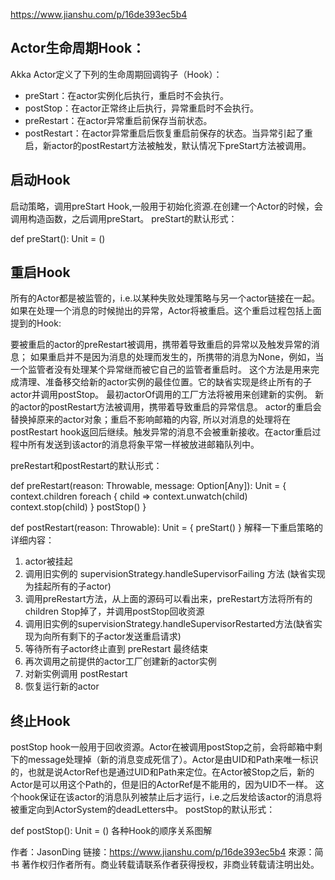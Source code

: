 
https://www.jianshu.com/p/16de393ec5b4


## Actor生命周期Hook：

Akka Actor定义了下列的生命周期回调钩子（Hook）：

* preStart：在actor实例化后执行，重启时不会执行。
* postStop：在actor正常终止后执行，异常重启时不会执行。
* preRestart：在actor异常重启前保存当前状态。
* postRestart：在actor异常重启后恢复重启前保存的状态。当异常引起了重启，新actor的postRestart方法被触发，默认情况下preStart方法被调用。

## 启动Hook

启动策略，调用preStart Hook,一般用于初始化资源.在创建一个Actor的时候，会调用构造函数，之后调用preStart。
preStart的默认形式：

def preStart(): Unit = ()

## 重启Hook

所有的Actor都是被监管的，i.e.以某种失败处理策略与另一个actor链接在一起。如果在处理一个消息的时候抛出的异常，Actor将被重启。这个重启过程包括上面提到的Hook:

要被重启的actor的preRestart被调用，携带着导致重启的异常以及触发异常的消息； 如果重启并不是因为消息的处理而发生的，所携带的消息为None，例如，当一个监管者没有处理某个异常继而被它自己的监管者重启时。 这个方法是用来完成清理、准备移交给新的actor实例的最佳位置。它的缺省实现是终止所有的子actor并调用postStop。
最初actorOf调用的工厂方法将被用来创建新的实例。
新的actor的postRestart方法被调用，携带着导致重启的异常信息。
actor的重启会替换掉原来的actor对象；重启不影响邮箱的内容, 所以对消息的处理将在postRestart hook返回后继续。触发异常的消息不会被重新接收。在actor重启过程中所有发送到该actor的消息将象平常一样被放进邮箱队列中。

preRestart和postRestart的默认形式：

def preRestart(reason: Throwable, message: Option[Any]): Unit = {
  context.children foreach { child ⇒
    context.unwatch(child)
    context.stop(child)
  }
  postStop()
}

def postRestart(reason: Throwable): Unit = {
  preStart()
}
解释一下重启策略的详细内容：

1. actor被挂起
2. 调用旧实例的 supervisionStrategy.handleSupervisorFailing 方法 (缺省实现为挂起所有的子actor)
3. 调用preRestart方法，从上面的源码可以看出来，preRestart方法将所有的children Stop掉了，并调用postStop回收资源
4. 调用旧实例的supervisionStrategy.handleSupervisorRestarted方法(缺省实现为向所有剩下的子actor发送重启请求)
5. 等待所有子actor终止直到 preRestart 最终结束
6. 再次调用之前提供的actor工厂创建新的actor实例
7. 对新实例调用 postRestart
8. 恢复运行新的actor

## 终止Hook

postStop hook一般用于回收资源。Actor在被调用postStop之前，会将邮箱中剩下的message处理掉（新的消息变成死信了）。Actor是由UID和Path来唯一标识的，也就是说ActorRef也是通过UID和Path来定位。在Actor被Stop之后，新的Actor是可以用这个Path的，但是旧的ActorRef是不能用的，因为UID不一样。
这个hook保证在该actor的消息队列被禁止后才运行，i.e.之后发给该actor的消息将被重定向到ActorSystem的deadLetters中。
postStop的默认形式：

def postStop(): Unit = ()
各种Hook的顺序关系图解

作者：JasonDing
链接：https://www.jianshu.com/p/16de393ec5b4
來源：简书
著作权归作者所有。商业转载请联系作者获得授权，非商业转载请注明出处。